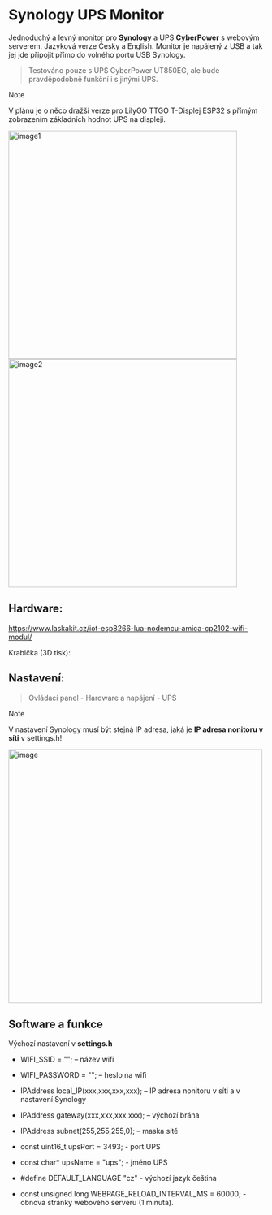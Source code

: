 # **Synology UPS Monitor**
Jednoduchý a levný monitor pro **Synology** a UPS **CyberPower** s webovým serverem. Jazyková verze Česky a English.
Monitor je napájený z USB a tak jej jde připojit přímo do volného portu USB Synology.

>Testováno pouze s UPS CyberPower UT850EG, ale bude pravděpodobně funkční i s jinými UPS.

> [!NOTE]
V plánu je o něco dražší verze pro LilyGO TTGO T-Displej ESP32 s přímým zobrazením základních hodnot UPS na displeji.

<p float="left">
  <img width="450" alt="image1" src="https://github.com/user-attachments/assets/5ea1c44d-da5c-4d18-a8ea-18e1f163d641" />
  <img width="450" alt="image2" src="https://github.com/user-attachments/assets/0f2d1d25-95f7-46e9-961b-ad1a9cba586f" />
</p>

## **Hardware:**
https://www.laskakit.cz/iot-esp8266-lua-nodemcu-amica-cp2102-wifi-modul/

Krabička (3D tisk):



## **Nastavení:**

>Ovládací panel - Hardware a napájení - UPS

> [!NOTE]
V nastavení Synology musí být stejná IP adresa, jaká je **IP adresa nonitoru v síti** v settings.h!

<img width="500" alt="image" src="https://github.com/user-attachments/assets/977d3a80-e999-47c3-a620-80372b1bf530" />


## **Software a funkce**

Výchozí nastavení v **settings.h**

- WIFI_SSID = ""; – název wifi
- WIFI_PASSWORD = "";  – heslo na wifi

- IPAddress local_IP(xxx,xxx,xxx,xxx); – IP adresa nonitoru v síti a v nastavení Synology
- IPAddress gateway(xxx,xxx,xxx,xxx); – výchozí brána
- IPAddress subnet(255,255,255,0); – maska sítě
 
- const uint16_t upsPort = 3493; - port UPS
- const char* upsName = "ups"; - jméno UPS
 
- #define DEFAULT_LANGUAGE "cz" - výchozí jazyk čeština
 
- const unsigned long WEBPAGE_RELOAD_INTERVAL_MS = 60000; - obnova stránky webového serveru (1 minuta).
